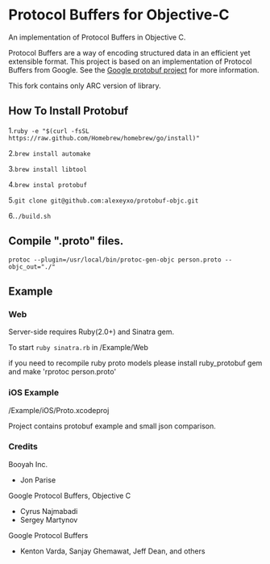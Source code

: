 Protocol Buffers for Objective-C
=================

An implementation of Protocol Buffers in Objective C.

Protocol Buffers are a way of encoding structured data in an efficient yet extensible format.
This project is based on an implementation of Protocol Buffers from Google.  See the
[Google protobuf project][g-protobuf] for more information.

[g-protobuf]: https://developers.google.com/protocol-buffers/docs/overview

This fork contains only ARC version of library.

## How To Install Protobuf
1.`ruby -e "$(curl -fsSL https://raw.github.com/Homebrew/homebrew/go/install)"`

2.`brew install automake`

3.`brew install libtool`

4.`brew instal protobuf`

5.`git clone git@github.com:alexeyxo/protobuf-objc.git`

6.`./build.sh`

## Compile ".proto" files.
`protoc --plugin=/usr/local/bin/protoc-gen-objc person.proto --objc_out="./"`

## Example

### Web

Server-side requires Ruby(2.0+) and Sinatra gem.

To start `ruby sinatra.rb` in /Example/Web

if you need to recompile ruby proto models please install ruby_protobuf gem and make 'rprotoc person.proto'

### iOS Example
/Example/iOS/Proto.xcodeproj

Project contains protobuf example and small json comparison.

### Credits

Booyah Inc.
- Jon Parise

Google Protocol Buffers, Objective C
- Cyrus Najmabadi
- Sergey Martynov

Google Protocol Buffers
- Kenton Varda, Sanjay Ghemawat, Jeff Dean, and others
